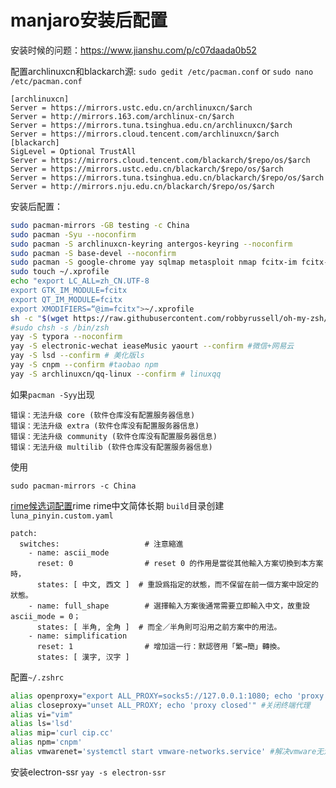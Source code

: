 # manjaro安装后配置

安装时候的问题：https://www.jianshu.com/p/c07daada0b52



配置archlinuxcn和blackarch源: `sudo gedit /etc/pacman.conf`   or `sudo nano /etc/pacman.conf`
```
[archlinuxcn]
Server = https://mirrors.ustc.edu.cn/archlinuxcn/$arch
Server = http://mirrors.163.com/archlinux-cn/$arch
Server = https://mirrors.tuna.tsinghua.edu.cn/archlinuxcn/$arch
Server = https://mirrors.cloud.tencent.com/archlinuxcn/$arch
[blackarch]
SigLevel = Optional TrustAll
Server = https://mirrors.cloud.tencent.com/blackarch/$repo/os/$arch
Server = https://mirrors.ustc.edu.cn/blackarch/$repo/os/$arch
Server = https://mirrors.tuna.tsinghua.edu.cn/blackarch/$repo/os/$arch
Server = http://mirrors.nju.edu.cn/blackarch/$repo/os/$arch
```

安装后配置：

```bash
sudo pacman-mirrors -GB testing -c China
sudo pacman -Syu --noconfirm
sudo pacman -S archlinuxcn-keyring antergos-keyring --noconfirm
sudo pacman -S base-devel --noconfirm
sudo pacman -S google-chrome yay sqlmap metasploit nmap fcitx-im fcitx-configtool fcitx-rime -noconfirm   #rime输入法
sudo touch ~/.xprofile
echo "export LC_ALL=zh_CN.UTF-8
export GTK_IM_MODULE=fcitx
export QT_IM_MODULE=fcitx
export XMODIFIERS=“@im=fcitx">~/.xprofile
sh -c "$(wget https://raw.githubusercontent.com/robbyrussell/oh-my-zsh/master/tools/install.sh -O -)"
#sudo chsh -s /bin/zsh   
yay -S typora --noconfirm
yay -S electronic-wechat ieaseMusic yaourt --confirm #微信+网易云
yay -S lsd --confirm # 美化版ls
yay -S cnpm --confirm #taobao npm
yay -S archlinuxcn/qq-linux --confirm # linuxqq
```

如果`pacman -Syy`出现
```
错误：无法升级 core (软件仓库没有配置服务器信息)
错误：无法升级 extra (软件仓库没有配置服务器信息)
错误：无法升级 community (软件仓库没有配置服务器信息)
错误：无法升级 multilib (软件仓库没有配置服务器信息)
```

使用
```
sudo pacman-mirrors -c China
```


[rime候选词配置](https://github.com/rime/home/wiki/CustomizationGuide#%E4%B8%80%E4%BE%8B%E5%AE%9A%E8%A3%BD%E6%AF%8F%E9%A0%81%E5%80%99%E9%81%B8%E6%95%B8)rime
rime中文简体长期
`build`目录创建`luna_pinyin.custom.yaml`
```
patch:
  switches:                   # 注意縮進
    - name: ascii_mode
      reset: 0                # reset 0 的作用是當從其他輸入方案切換到本方案時，
      states: [ 中文, 西文 ]  # 重設爲指定的狀態，而不保留在前一個方案中設定的狀態。
    - name: full_shape        # 選擇輸入方案後通常需要立即輸入中文，故重設 ascii_mode = 0；
      states: [ 半角, 全角 ]  # 而全／半角則可沿用之前方案中的用法。
    - name: simplification
      reset: 1                # 增加這一行：默認啓用「繁→簡」轉換。
      states: [ 漢字, 汉字 ]
```


配置`~/.zshrc`


```bash
alias openproxy="export ALL_PROXY=socks5://127.0.0.1:1080; echo 'proxy turn on'" #终端走代理
alias closeproxy="unset ALL_PROXY; echo 'proxy closed'" #关闭终端代理
alias vi="vim"
alias ls='lsd'
alias mip='curl cip.cc'
alias npm='cnpm'
alias vmwarenet='systemctl start vmware-networks.service' #解决vmware无法nat
```

安装electron-ssr `yay -s electron-ssr`
